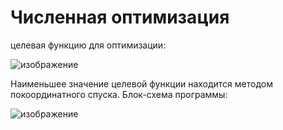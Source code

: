 # Численная оптимизация

целевая функцию для оптимизации:

![изображение](https://user-images.githubusercontent.com/98205207/220188854-f847f535-045a-4bcf-be1c-545c76663131.png)

Наименьшее значение целевой функции находится методом покоординатного спуска. Блок-схема программы:

![изображение](https://user-images.githubusercontent.com/98205207/220189068-c9cce811-b5e5-4391-9fe0-9a81ab6e594e.png)

